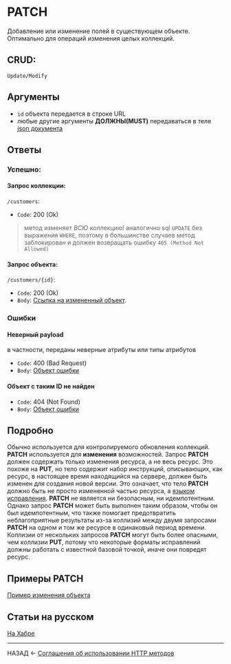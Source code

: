 # PATCH
Добавление или изменение полей в существующем объекте. Оптимально для операций изменения целых коллекций.

## CRUD:
`Update/Modify`

## Аргументы

- `id` объекта передается в строке URL
- любые другие аргументы **ДОЛЖНЫ(MUST)** передаваться в теле [json документа](./../document/document.md)

## Ответы

### Успешно:

#### Запрос коллекции:

`/customers`:
- `Code`: 200 (Ok)

> метод изменяет *ВСЮ* коллекцию!
аналогично sql `UPDATE` без выражения `WHERE`, поэтому в большинстве случаев метод заблокирован и должен возвращать ошибку `405 (Method Not Allowed)`
      
#### Запрос объекта:

`/customers/{id}`:
- `Code`: 200 (Ok)
- `Body`: [Ссылка на измененный объект](./../document/links.md).

### Ошибки

#### Неверный payload
в частности, переданы неверные атрибуты или типы атрибутов

- `Code`: 400 (Bad Request)
- `Body`: [Объект ошибки](./../document/errors.md)

#### Объект с таким ID не найден
- `Code`: 404 (Not Found)
- `Body`: [Объект ошибки](./../document/errors.md)

## Подробно

Обычно используется для контролируемого обновления коллекций.
**PATCH** используется для **изменения** возможностей. Запрос **PATCH** должен содержать только изменения ресурса, а не весь ресурс. Это похоже на **PUT**, но тело содержит набор инструкций, описывающих, как ресурс, в настоящее время находящийся на сервере, должен быть изменен для создания новой версии. Это означает, что тело **PATCH** должно быть не просто измененной частью ресурса, а [языком исправления](https://datatracker.ietf.org/doc/html/rfc6902). **PATCH** не является ни безопасным, ни идемпотентным. Однако запрос **PATCH** может быть выполнен таким образом, чтобы он был идемпотентным, что также помогает предотвратить неблагоприятные результаты из-за коллизий между двумя запросами **PATCH** на одном и том же ресурсе в одинаковый период времени. Коллизии от нескольких запросов **PATCH** могут быть более опасными, чем коллизии **PUT**, потому что некоторые форматы исправлений должны работать с известной базовой точкой, иначе они повредят ресурс.

## Примеры PATCH

[Пример изменения объекта](./../examples/patch.md)

## Статьи на русском

[На Хабре](https://habr.com/ru/post/531950/)

---

НАЗАД <- [Соглашения об использовании HTTP методов](./verbs.md)